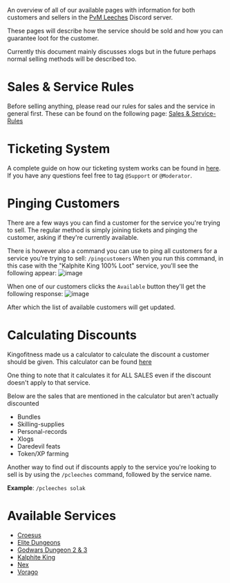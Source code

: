 An overview of all of our available pages with information for both customers and sellers in the [PvM Leeches](https://discord.gg/pvmleeches) Discord server.

These pages will describe how the service should be sold and how you can guarantee loot for the customer.

Currently this document mainly discusses xlogs but in the future perhaps normal selling methods will be described too.

# Sales & Service Rules
Before selling anything, please read our rules for sales and the service in general first.
These can be found on the following page: [Sales & Service-Rules](wiki/Sales-&-Service-Rules)

# Ticketing System
A complete guide on how our ticketing system works can be found in [here](wiki/Ticketing-System).
If you have any questions feel free to tag `@Support` or `@Moderator`.

# Pinging Customers
There are a few ways you can find a customer for the service you're trying to sell.
The regular method is simply joining tickets and pinging the customer, asking if they're currently available.

There is however also a command you can use to ping all customers for a service you're trying to sell: `/pingcustomers`
When you run this command, in this case with the "Kalphite King 100% Loot" service, you'll see the following appear:
![image](https://user-images.githubusercontent.com/62225953/227194741-133221ee-fe4a-4c78-9928-afe5a038f4b3.png)

When one of our customers clicks the `Available` button they'll get the following response:
![image](https://user-images.githubusercontent.com/62225953/227194776-3737720c-9951-43a3-83db-1cd3cdcad4eb.png)

After which the list of available customers will get updated.

# Calculating Discounts
Kingofitness made us a calculator to calculate the discount a customer should be given.
This calculator can be found [here](https://docs.google.com/spreadsheets/d/1x5W913xKnuAkrbwblcfmP8llr63oRjHyT66PVatbqjE/edit?usp=sharing)

One thing to note that it calculates it for ALL SALES even if the discount doesn't apply to that service. 

Below are the sales that are mentioned in the calculator but aren't actually discounted
- Bundles
- Skilling-supplies
- Personal-records 
- Xlogs
- Daredevil feats
- Token/XP farming

Another way to find out if discounts apply to the service you're looking to sell is by using the `/pcleeches` command, followed by the service name.

__Example__: `/pcleeches solak`


# Available Services
- [Croesus](wiki/Croesus)
- [Elite Dungeons](wiki/Elite-Dungeons)
- [Godwars Dungeon 2 & 3](wiki/Godwars-Dungeon-2-&-3)
- [Kalphite King](wiki/Kalphite-King)
- [Nex](wiki/Nex)
- [Vorago](wiki/Vorago)